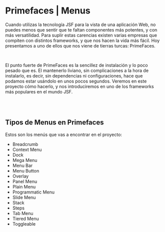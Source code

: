 <body>
    <h1>Primefaces | Menus</h1>
    <p>Cuando utilizas la tecnología JSF para la vista de una aplicación Web, no puedes menos que sentir que te faltan componentes más potentes, y con más versatilidad. Para suplir estas carencias existen varias empresas que compiten con distintos frameworks, y que nos hacen la vida más fácil. Hoy presentamos a uno de ellos que nos viene de tierras turcas: PrimeFaces.</p>
    <br/>
    <p>El punto fuerte de PrimeFaces es la sencillez de instalación y lo poco pesado que es. El mantenerlo liviano, sin complicaciones a la hora de instalarlo, es decir, sin dependencias ni configuraciones, hace que podamos estar usándolo en unos pocos segundos. Veremos en este proyecto cómo hacerlo, y nos introduciremos en uno de los frameworks más populares en el mundo JSF.</p>
    <br/><br/>
    <h2>Tipos de Menus en Primefaces</h2>
    <p>Estos son los menús que vas a encontrar en el proyecto:</p>
    <ul>
        <li>Breadcrumb</li>
        <li>Context Menu</li>
        <li>Dock</li>
        <li>Mega Menu</li>
        <li>Menu Bar</li>
        <li>Menu Button</li>
        <li>Overlay</li>
        <li>Panel Menu</li>
        <li>Plain Menu</li>
        <li>Programmatic Menu</li>
        <li>Slide Menu</li>
        <li>Stack</li>
        <li>Steps</li>
        <li>Tab Menu</li>
        <li>Tiered Menu</li>
        <li>Toggleable</li>
    </ul>
</body>
</html>
